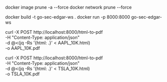 
docker image prune -a --force
docker network prune --force

docker build -t go-sec-edgar-ws .
docker run -p 8000:8000 go-sec-edgar-ws


curl -X POST http://localhost:8000/html-to-pdf \
     -H "Content-Type: application/json" \
     -d @<(jq -Rs '{html: .}' < AAPL_10K.html) \
     -o AAPL_10K.pdf

curl -X POST http://localhost:8000/html-to-pdf \
     -H "Content-Type: application/json" \
     -d @<(jq -Rs '{html: .}' < TSLA_10K.html) \
     -o TSLA_10K.pdf
